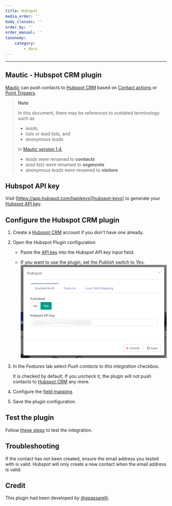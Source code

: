 ```yaml
---
title: Hubspot
media_order: ''
body_classes: ''
order_by: ''
order_manual: ''
taxonomy:
    category:
        - docs
---
```


-------------------

## Mautic - Hubspot CRM plugin

[Mautic][mautic] can push contacts to [Hubspot CRM][Hubspot-crm] based on [Contact actions][testing] or [Point Triggers][points].

> **Note**
>
> In this document, there may be references to outdated terminology such as
>
> - _leads_,
> - _lists_ or _lead lists_, and
> - _anonymous leads_
>
> In [Mautic version 1.4][release-1.4.0],
>
> - _leads_ were renamed to _**contacts**_
> - _lead lists_ were renamed to _**segments**_
> - _anonymous leads_ were renamed to _**visitors**_

## Hubspot API key

Visit [https://app.hubspot.com/hapikeys][hubspot-keys] to generate your [Hubspot API key][hubspot-keys].

## Configure the Hubspot CRM plugin

1. Create a [Hubspot CRM][Hubspot-crm] account if you don't have one already.

1. Open the Hubspot Plugin configuration

   - Paste the [API key][hubspot-keys] into the *Hubspot API key* input field.

   - If you want to use the plugin, set the *Publish* switch to *Yes*.
    ![Hubspot CRM Plugin configuration](plugins-hubspot-crm-configuration.png "Hubspot CRM Plugin configuration")

1. In the _Features_ tab select *Push contacts to this integration* checkbox.

    It is checked by default. If you uncheck it, the plugin will not push contacts to [Hubspot CRM][Hubspot-crm] any more.

1. Configure the [field mapping][field-mapping].

1. Save the plugin configuration.

## Test the plugin

Follow [these steps][testing] to test the integration.

## Troubleshooting

If the contact has not been created, ensure the email address you tested with is valid. Hubspot will only create a new contact when the email address is valid.

## Credit

This plugin had been developed by [@gpassarelli].

[Hubspot-crm]: <https://www.hubspot.com/crm>
[hubspot-keys]: <https://app.hubspot.com/hapikey>
[@gpassarelli]: <https://github.com/gpassarelli>
[release-1.4.0]: <https://github.com/mautic/mautic/releases/tag/1.4.0>
[mautic]: <https://mautic.org>
[field-mapping]: </plugins/plugin-resources/field-mapping>
[testing]: </plugins/plugin-resources/testing-integrations>
[points]: </points>

